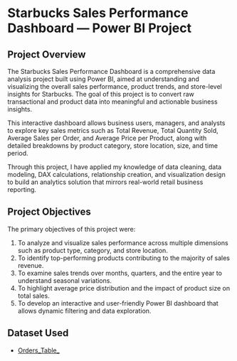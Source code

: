 # Starbucks Sales Performance Dashboard — Power BI Project
## Project Overview

The Starbucks Sales Performance Dashboard is a comprehensive data analysis project built using Power BI, aimed at understanding and visualizing the overall sales performance, product trends, and store-level insights for Starbucks.
The goal of this project is to convert raw transactional and product data into meaningful and actionable business insights.

This interactive dashboard allows business users, managers, and analysts to explore key sales metrics such as Total Revenue, Total Quantity Sold, Average Sales per Order, and Average Price per Product, along with detailed breakdowns by product category, store location, size, and time period.

Through this project, I have applied my knowledge of data cleaning, data modeling, DAX calculations, relationship creation, and visualization design to build an analytics solution that mirrors real-world retail business reporting.

## Project Objectives
The primary objectives of this project were:
1.	To analyze and visualize sales performance across multiple dimensions such as product type, category, and store location.
2.	To identify top-performing products contributing to the majority of sales revenue.
3.	To examine sales trends over months, quarters, and the entire year to understand seasonal variations.
4.	To highlight average price distribution and the impact of product size on total sales.
5.	To develop an interactive and user-friendly Power BI dashboard that allows dynamic filtering and data exploration.

## Dataset Used
- <a href=" Starbucks-Sales-Performance-Dashboard/Orders_Table_.csv at main · Atif20004/Starbucks-Sales-Performance-Dashboard"> Orders_Table_ </a>
